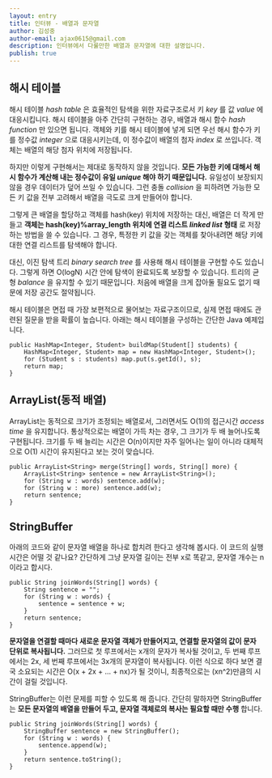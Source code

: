 ```yaml
---
layout: entry
title: 인터뷰 - 배열과 문자열
author: 김성중
author-email: ajax0615@gmail.com
description: 인터뷰에서 다룰만한 배열과 문자열에 대한 설명입니다.
publish: true
---
```


## 해시 테이블
해시 테이블 *hash table* 은 효율적인 탐색을 위한 자료구조로서 키 *key* 를 값 *value* 에 대응시킵니다. 해시 테이블을 아주 간단히 구현하는 경우, 배열과 해시 함수 *hash function* 만 있으면 됩니다. 객체와 키를 해시 테이블에 넣게 되면 우선 해시 함수가 키를 정수값 *integer* 으로 대응시키는데, 이 정수값이 배열의 첨자 *index* 로 쓰입니다. 객체는 배열의 해당 첨자 위치에 저장됩니다.

하지만 이렇게 구현해서는 제대로 동작하지 않을 것입니다. **모든 가능한 키에 대해서 해시 함수가 계산해 내는 정수값이 유일 *unique* 해야 하기 때문입니다.** 유일성이 보장되지 않을 경우 데이터가 덮어 쓰일 수 있습니다. 그런 충돌 *collision* 을 피하려면 가능한 모든 키 값을 전부 고려해서 배열을 극도로 크게 만들어야 합니다.

그렇게 큰 배열을 할당하고 객체를 hash(key) 위치에 저장하는 대신, 배열은 더 작게 만들고 **객체는 hash(key)%array_length 위치에 연결 리스트 *linked list* 형태** 로 저장하는 방법을 쓸 수 있습니다. 그 경우, 특정한 키 값을 갖는 객체를 찾아내려면 해당 키에 대한 연결 리스트를 탐색해야 합니다.

대신, 이진 탐색 트리 *binary search tree* 를 사용해 해시 테이블을 구현할 수도 있습니다. 그렇게 하면 O(logN) 시간 안에 탐색이 완료되도록 보장할 수 있습니다. 트리의 균형 *balance* 을 유지할 수 있기 때문입니다. 처음에 배열을 크게 잡아둘 필요도 없기 때문에 저장 공간도 절약됩니다.

해시 테이블은 면접 때 가장 보편적으로 물어보는 자료구조이므로, 실제 면접 때에도 관련된 질문을 받을 확률이 높습니다. 아래는 해시 테이블을 구성하는 간단한 Java 예제입니다.

```
public HashMap<Integer, Student> buildMap(Student[] students) {
    HashMap<Integer, Student> map = new HashMap<Integer, Student>();
    for (Student s : students) map.put(s.getId(), s);
    return map;
}
```

## ArrayList(동적 배열)
ArrayList는 동적으로 크기가 조정되는 배열로서, 그러면서도 O(1)의 접근시간 *access time* 을 유지합니다. 통상적으로는 배열이 가득 차는 경우, 그 크기가 두 배 늘어나도록 구현됩니다. 크기를 두 배 늘리는 시간은 O(n)이지만 자주 일어나는 일이 아니라 대체적으로 O(1) 시간이 유지된다고 보는 것이 맞습니다.

```
public ArrayList<String> merge(String[] words, String[] more) {
    ArrayList<String> sentence = new ArrayList<String>();
    for (String w : words) sentence.add(w);
    for (String w : more) sentence.add(w);
    return sentence;
}
```

## StringBuffer
아래의 코드와 같이 문자열 배열을 하나로 합치려 한다고 생각해 봅시다. 이 코드의 실행 시간은 어떨 것 같나요? 간단하게 그냥 문자열 길이는 전부 x로 똑같고, 문자열 개수는 n이라고 합시다.

```
public String joinWords(String[] words) {
    String sentence = "";
    for (String w : words) {
        sentence = sentence + w;
    }
    return sentence;
}
```

**문자열을 연결할 때마다 새로운 문자열 객체가 만들어지고, 연결할 문자열의 값이 문자 단위로 복사됩니다.** 그러므로 첫 루프에서는 x개의 문자가 복사될 것이고, 두 번째 루프에서는 2x, 세 번째 루프에서는 3x개의 문자열이 복사됩니다. 이런 식으로 하다 보면 결국 소요되는 시간은 O(x + 2x + ... + nx)가 될 것이니, 최종적으로는 (xn^2)만큼의 시간이 걸릴 것입니다.

StringBuffer는 이런 문제를 피할 수 있도록 해 줍니다. 간단히 말하자면 StringBuffer는 **모든 문자열의 배열을 만들어 두고, 문자열 객체로의 복사는 필요할 때만 수행** 합니다.

```
public String joinWords(String[] words) {
    StringBuffer sentence = new StringBuffer();
    for (String w : words) {
        sentence.append(w);
    }
    return sentence.toString();
}
```
